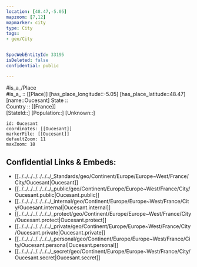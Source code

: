 ```yaml
---
location: [48.47,-5.05] 
mapzoom: [7,12] 
mapmarker: city 
type: City
tags:
- geo/City


SpocWebEntityId: 33195
isDeleted: false
confidential: public

---
```

#is_a_/Place  
#is_a_ :: [[Place]] 
[has_place_longitude::-5.05] 
[has_place_latitude::48.47] 
[name::Oucesant] 
State ::  
Country :: [[France]]  
[StateId::] 
[Population::] 
[Unknown::] 


```leaflet
id: Oucesant
coordinates: [[Oucesant]] 
markerFile: [[Oucesant]] 
defaultZoom: 11 
maxZoom: 18
```


## Confidential Links & Embeds: 
- [[../../../../../../../_Standards/geo/Continent/Europe/Europe~West/France/City/Oucesant|Oucesant]] 
- [[../../../../../../../_public/geo/Continent/Europe/Europe~West/France/City/Oucesant.public|Oucesant.public]] 
- [[../../../../../../../_internal/geo/Continent/Europe/Europe~West/France/City/Oucesant.internal|Oucesant.internal]] 
- [[../../../../../../../_protect/geo/Continent/Europe/Europe~West/France/City/Oucesant.protect|Oucesant.protect]] 
- [[../../../../../../../_private/geo/Continent/Europe/Europe~West/France/City/Oucesant.private|Oucesant.private]] 
- [[../../../../../../../_personal/geo/Continent/Europe/Europe~West/France/City/Oucesant.personal|Oucesant.personal]] 
- [[../../../../../../../_secret/geo/Continent/Europe/Europe~West/France/City/Oucesant.secret|Oucesant.secret]] 
